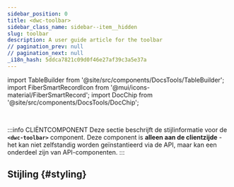 ```yaml
---
sidebar_position: 0
title: <dwc-toolbar>
sidebar_class_name: sidebar--item__hidden
slug: toolbar
description: A user guide article for the toolbar
// pagination_prev: null
// pagination_next: null
_i18n_hash: 5ddca7821c09d0f46e27af39c3a5e37a
---
```

import TableBuilder from '@site/src/components/DocsTools/TableBuilder';
import FiberSmartRecordIcon from '@mui/icons-material/FiberSmartRecord';
import DocChip from '@site/src/components/DocsTools/DocChip';

<DocChip chip='shadow' />

<br />

:::info CLIËNTCOMPONENT
Deze sectie beschrijft de stijlinformatie voor de **`<dwc-toolbar>`** component. Deze component is **alleen aan de clientzijde** - het kan niet zelfstandig worden geïnstantieerd via de API, maar kan een onderdeel zijn van API-componenten.
:::

## Stijling {#styling}

<TableBuilder name="dwc-toolbar" clientComponent />
